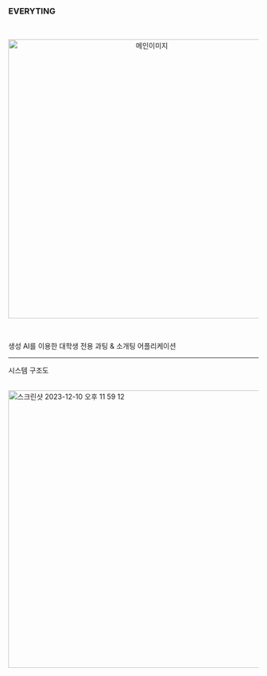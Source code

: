 ### EVERYTING

<br>

<p align="center">
<img width="562" alt="메인이미지" src="https://github.com/YGwan/every-ting/assets/50222603/23218f55-3c2b-4901-932b-24ead92f723f">
</p>

<br>

생성 AI를 이용한 대학생 전용 과팅 & 소개팅 어플리케이션

---

시스템 구조도

<br>

<img width="559" alt="스크린샷 2023-12-10 오후 11 59 12" src="https://github.com/YGwan/every-ting/assets/50222603/dbf6232c-c9b7-46fc-9d97-4d2340148576">

